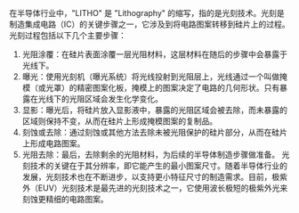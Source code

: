 在半导体行业中，"LITHO" 是 "Lithography" 的缩写，指的是光刻技术。光刻是制造集成电路（IC）的关键步骤之一，它涉及到将电路图案转移到硅片上的过程。
光刻过程包括以下几个主要步骤：

1. 光阻涂覆：在硅片表面涂覆一层光阻材料，这层材料在随后的步骤中会暴露于光线下。
2. 曝光：使用光刻机（曝光系统）将光线投射到光阻层上，光线通过一个叫做掩模（或光罩）的精密图案化板，掩模上的图案决定了电路的几何形状。只有暴露在光线下的光阻区域会发生化学变化。
3. 显影：曝光后，将硅片放入显影液中，暴露的光阻区域会被去除，而未暴露的区域则保持不变，从而在硅片上形成掩模图案的复制品。
4. 刻蚀或去除：通过刻蚀或其他方法去除未被光阻保护的硅片部分，从而在硅片上形成电路图案。
5. 光阻去除：最后，去除剩余的光阻材料，为后续的半导体制造步骤做准备。
光刻技术的关键在于其分辨率，即它能产生的最小图案尺寸。随着半导体行业的发展，光刻技术也在不断进步，以支持更小特征尺寸的制造需求。目前，极紫外（EUV）光刻技术是最先进的光刻技术之一，它使用波长极短的极紫外光来刻蚀更精细的电路图案。
